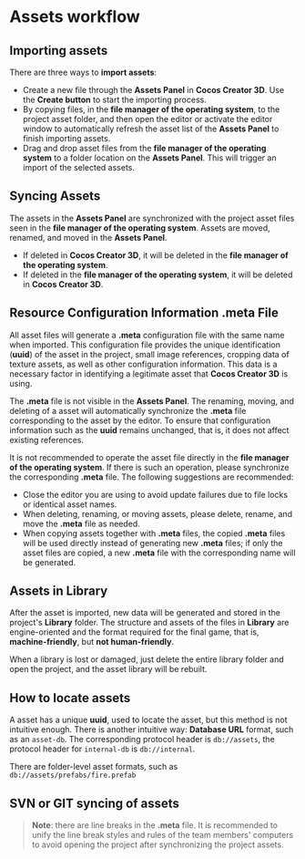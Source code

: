 # Assets workflow

## Importing assets

There are three ways to **import assets**:

   - Create a new file through the **Assets Panel** in __Cocos Creator 3D__. Use the **Create button** to start the importing process.
   - By copying files, in the **file manager of the operating system**, to the project asset folder, and then open the editor or activate the editor window to automatically refresh the asset list of the **Assets Panel** to finish importing assets.
   - Drag and drop asset files from the **file manager of the operating system** to a folder location on the **Assets Panel**. This will trigger an import of the selected assets.
 
## Syncing Assets

 The assets in the **Assets Panel** are synchronized with the project asset files seen in the **file manager of the operating system**. Assets are moved, renamed, and moved in the **Assets Panel**. 
   - If deleted in __Cocos Creator 3D__, it will be deleted in the **file manager of the operating system**.
   - If deleted in the **file manager of the operating system**, it will be deleted in __Cocos Creator 3D__.

## Resource Configuration Information .meta File

All asset files will generate a **.meta** configuration file with the same name when imported. This configuration file provides the unique identification (**uuid**) of the asset in the project, small image references, cropping data of texture assets, as well as other configuration information. This data is a necessary factor in identifying a legitimate asset that __Cocos Creator 3D__ is using.

The **.meta** file is not visible in the **Assets Panel**. The renaming, moving, and deleting of a asset will automatically synchronize the **.meta** file corresponding to the asset by the editor. To ensure that configuration information such as the **uuid** remains unchanged, that is, it does not affect existing references.

It is not recommended to operate the asset file directly in the __file manager of the operating system__. If there is such an operation, please synchronize the corresponding **.meta** file. The following suggestions are recommended:

  - Close the editor you are using to avoid update failures due to file locks or identical asset names.
  - When deleting, renaming, or moving assets, please delete, rename, and move the **.meta** file as needed.
  - When copying assets together with **.meta** files, the copied **.meta** files will be used directly instead of generating new **.meta** files; if only the asset files are copied, a new **.meta** file with the corresponding name will be generated.

## Assets in Library

After the asset is imported, new data will be generated and stored in the project's **Library** folder. The structure and assets of the files in **Library** are engine-oriented and the format required for the final game, that is, __machine-friendly__, but __not human-friendly__.

When a library is lost or damaged, just delete the entire library folder and open the project, and the asset library will be rebuilt.

## How to locate assets

A asset has a unique **uuid**, used  to locate the asset, but this method is not intuitive enough. There is another intuitive way: **Database URL** format, such as an `asset-db`. The corresponding protocol header is `db://assets`, the protocol header for `internal-db` is `db://internal`.

There are folder-level asset formats, such as `db://assets/prefabs/fire.prefab`

## SVN or GIT syncing of assets

> **Note**: there are line breaks in the **.meta** file. It is recommended to unify the line break styles and rules of the team members' computers to avoid opening the project after synchronizing the project assets.